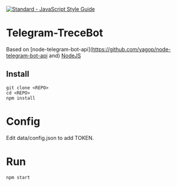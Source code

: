 [![Standard - JavaScript Style Guide](https://img.shields.io/badge/code%20style-standard-brightgreen.svg)](http://standardjs.com/)

# Telegram-TreceBot
Based on [node-telegram-bot-api](https://github.com/yagop/node-telegram-bot-api and) [NodeJS](https://nodejs.org)

## Install
```
git clone <REPO>
cd <REPO>
npm install
```

# Config
Edit data/config.json to add TOKEN.

# Run
```
npm start
```
